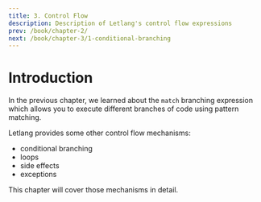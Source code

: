 ```yaml
---
title: 3. Control Flow
description: Description of Letlang's control flow expressions
prev: /book/chapter-2/
next: /book/chapter-3/1-conditional-branching
---
```


# Introduction

In the previous chapter, we learned about the `match` branching expression which
allows you to execute different branches of code using pattern matching.

Letlang provides some other control flow mechanisms:

 - conditional branching
 - loops
 - side effects
 - exceptions

This chapter will cover those mechanisms in detail.
